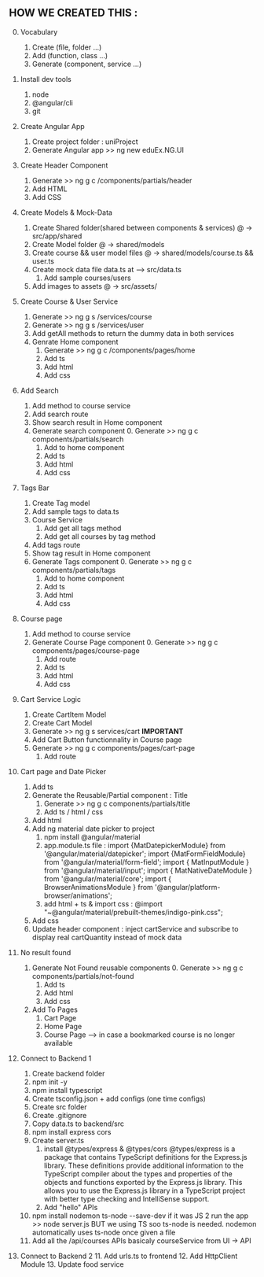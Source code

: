 ## HOW WE CREATED THIS :
0. Vocabulary
    1. Create (file, folder ...)
    2. Add (function, class ...)
    3. Generate (component, service ...)

1. Install dev tools
    1. node
    2. @angular/cli
    3. git

2. Create Angular App
    1. Create project folder : uniProject
    2. Generate Angular app >> ng new eduEx.NG.UI

3. Create Header Component
    1. Generate >> ng g c /components/partials/header
    2. Add HTML
    3. Add CSS

4. Create Models & Mock-Data
    1. Create Shared folder(shared between components & services) @ -> src/app/shared
    2. Create Model folder @ -> shared/models
    3. Create course && user model files @ -> shared/models/course.ts && user.ts
    3. Create mock data file data.ts at --> src/data.ts
        1. Add sample courses/users
    4. Add images to assets @ -> src/assets/

5. Create Course & User Service
    1. Generate >> ng g s /services/course
    2. Generate >> ng g s /services/user
    3. Add getAll methods to return the dummy data in both services
    6. Genrate Home component
        1. Generate >> ng g c /components/pages/home
        2. Add ts
        3. Add html
        4. Add css

6. Add Search 
    1. Add method to course service
    2. Add search route
    3. Show search result in Home component
    4. Generate search component
        0. Generate >> ng g c components/partials/search
        1. Add to home component
        2. Add ts
        3. Add html
        4. Add css

7. Tags Bar
    1. Create Tag model
    2. Add sample tags to data.ts
    3. Course Service
        1. Add get all tags method
        2. Add get all courses by tag method
    4. Add tags route
    5. Show tag result in Home component
    6. Generate Tags component
        0. Generate >> ng g c components/partials/tags
        1. Add to home component
        2. Add ts
        3. Add html
        4. Add css
        
8. Course page
    1. Add method to course service
    2. Generate Course Page component
        0. Generate >> ng g c components/pages/course-page
        1. Add route
        2. Add ts
        3. Add html
        4. Add css

9. Cart Service Logic
    1. Create CartItem Model
    2. Create Cart Model
    3. Generate >> ng g s services/cart **IMPORTANT**
    4. Add Cart Button functionnality in Course page
    5. Generate >> ng g c components/pages/cart-page
        1. Add route

10. Cart page and Date Picker
    1. Add ts
    2. Generate the Reusable/Partial component : Title
        1. Generate >> ng g c components/partials/title
        2. Add ts / html / css
    3. Add html
    4. Add ng material date picker to project
        1. npm install @angular/material
        2. app.module.ts file :
        import {MatDatepickerModule} from '@angular/material/datepicker';
        import {MatFormFieldModule} from '@angular/material/form-field';
        import { MatInputModule } from '@angular/material/input';
        import { MatNativeDateModule } from '@angular/material/core';
        import { BrowserAnimationsModule } from '@angular/platform-browser/animations';
        3. add html + ts & import css : @import "~@angular/material/prebuilt-themes/indigo-pink.css";
    5. Add css
    6. Update header component : inject cartService and subscribe to display real cartQuantity instead of mock data

11. No result found
    1. Generate Not Found reusable components
        0. Generate >> ng g c components/partials/not-found
        1. Add ts
        2. Add html
        3. Add css
    2. Add To Pages
        1. Cart Page
        2. Home Page
        3. Course Page --> in case a bookmarked course is no longer available

12. Connect to Backend 1
    1. Create backend folder
    2. npm init -y
    3. npm install typescript
    4. Create tsconfig.json + add configs (one time configs)
    5. Create src folder
    6. Create .gitignore
    7. Copy data.ts to backend/src
    8. npm install express cors
    9. Create server.ts
        1. install @types/express & @types/cors
            @types/express is a package that contains TypeScript definitions for the Express.js library. These definitions provide additional information to the TypeScript compiler about the types and properties of the objects and functions exported by the Express.js library. This allows you to use the Express.js library in a TypeScript project with better type checking and IntelliSense support.
        2. Add "hello" APIs
    10. npm install nodemon ts-node --save-dev
        if it was JS 2 run the app >> node server.js BUT we using TS soo ts-node is needed.
        nodemon automatically uses ts-node once given a file
    11. Add all the /api/courses APIs basicaly courseService from UI -> API


13. Connect to Backend 2
    11. Add urls.ts to frontend
    12. Add HttpClient Module
    13. Update food service
